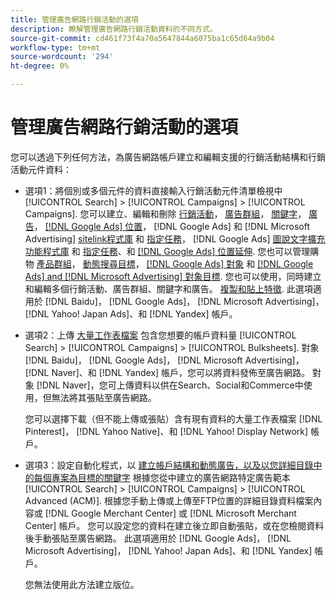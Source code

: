 ```yaml
---
title: 管理廣告網路行銷活動的選項
description: 瞭解管理廣告網路行銷活動資料的不同方式。
source-git-commit: cd461f73f4a70a5647844a6075ba1c65d64a9b04
workflow-type: tm+mt
source-wordcount: '294'
ht-degree: 0%

---
```


# 管理廣告網路行銷活動的選項

您可以透過下列任何方法，為廣告網路帳戶建立和編輯支援的行銷活動結構和行銷活動元件資料：

* 選項1：將個別或多個元件的資料直接輸入行銷活動元件清單檢視中 [!UICONTROL Search] > [!UICONTROL Campaigns] > [!UICONTROL Campaigns]. 您可以建立、編輯和刪除 [行銷活動](/help/search-social-commerce/campaign-management/campaigns/campaign-manage.md)， [廣告群組](/help/search-social-commerce/campaign-management/campaigns/ad-group-manage.md)， [關鍵字](/help/search-social-commerce/campaign-management/campaigns/keyword-manage.md)， [廣告](/help/search-social-commerce/campaign-management/campaigns/ad-manage.md)， [[!DNL Google Ads] 位置](/help/search-social-commerce/campaign-management/campaigns/placement-manage.md)， [!DNL Google Ads] 和 [!DNL Microsoft Advertising] [sitelink程式庫](/help/search-social-commerce/campaign-management/campaigns/sitelink-extension-manage.md) 和 [指定任務](/help/search-social-commerce/campaign-management/campaigns/sitelink-extension-associate.md)， [!DNL Google Ads] [圖說文字擴充功能程式庫](/help/search-social-commerce/campaign-management/campaigns/callout-extension-manage.md) 和 [指定任務](/help/search-social-commerce/campaign-management/campaigns/callout-extension-associate.md)、和 [[!DNL Google Ads] 位置延伸](/help/search-social-commerce/campaign-management/campaigns/location-extension-manage.md). 您也可以管理購物 [產品群組](/help/search-social-commerce/campaign-management/campaigns/product-group-manage.md)， [動態搜尋目標](/help/search-social-commerce/campaign-management/campaigns/dynamic-search-target-manage.md)， [[!DNL Google Ads] 對象](/help/search-social-commerce/campaign-management/campaigns/audience-about.md) 和 [[!DNL Google Ads] and [!DNL Microsoft Advertising] 對象目標](/help/search-social-commerce/campaign-management/campaigns/audience-targets-manage.md). 您也可以使用，同時建立和編輯多個行銷活動、廣告群組、關鍵字和廣告。 [複製和貼上特徵](/help/search-social-commerce/campaign-management/campaigns/copy-paste.md). 此選項適用於 [!DNL Baidu]， [!DNL Google Ads]， [!DNL Microsoft Advertising]， [!DNL Yahoo! Japan Ads]、和 [!DNL Yandex] 帳戶。

* 選項2：上傳 [大量工作表檔案](/help/search-social-commerce/campaign-management/bulksheets/bulksheet-about.md) 包含您想要的帳戶資料量 [!UICONTROL Search] > [!UICONTROL Campaigns] > [!UICONTROL Bulksheets]. 對象 [!DNL Baidu]， [!DNL Google Ads]， [!DNL Microsoft Advertising]， [!DNL Naver]、和 [!DNL Yandex] 帳戶，您可以將資料發佈至廣告網路。 對象 [!DNL Naver]，您可上傳資料以供在Search、Social和Commerce中使用，但無法將其張貼至廣告網路。

   您可以選擇下載（但不能上傳或張貼）含有現有資料的大量工作表檔案 [!DNL Pinterest]， [!DNL Yahoo Native]、和 [!DNL Yahoo! Display Network] 帳戶。

* 選項3：設定自動化程式，以 [建立帳戶結構和動態廣告，以及以您詳細目錄中的每個專案為目標的關鍵字](/help/search-social-commerce/campaign-management/inventory-feeds/inventory-feeds-about.md) 根據您從中建立的廣告網路特定廣告範本 [!UICONTROL Search] > [!UICONTROL Campaigns] > [!UICONTROL  Advanced (ACM)]. 根據您手動上傳或上傳至FTP位置的詳細目錄資料檔案內容或 [!DNL Google Merchant Center] 或 [!DNL Microsoft Merchant Center] 帳戶。 您可以設定您的資料在建立後立即自動張貼，或在您檢閱資料後手動張貼至廣告網路。 此選項適用於 [!DNL Google Ads]， [!DNL Microsoft Advertising]， [!DNL Yahoo! Japan Ads]、和 [!DNL Yandex] 帳戶。

   您無法使用此方法建立版位。
